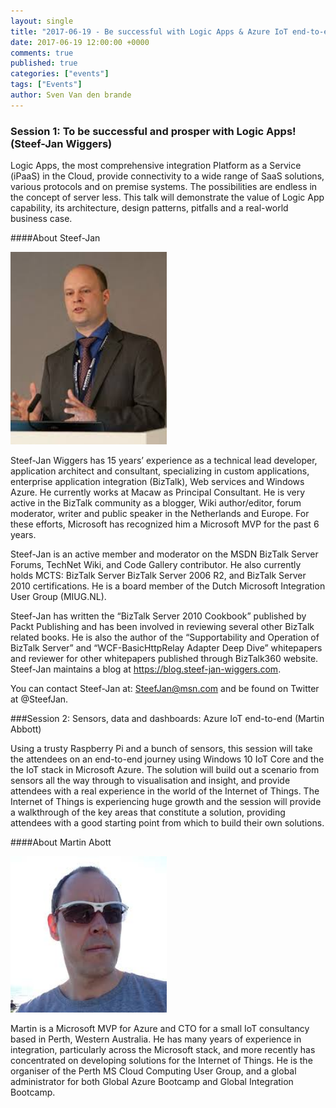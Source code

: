 ```yaml
---
layout: single
title: "2017-06-19 - Be successful with Logic Apps & Azure IoT end-to-end"
date: 2017-06-19 12:00:00 +0000
comments: true
published: true
categories: ["events"]
tags: ["Events"]
author: Sven Van den brande
---
```



### Session 1: To be successful and prosper with Logic Apps! (Steef-Jan Wiggers)

Logic Apps, the most comprehensive integration Platform as a Service (iPaaS) in the Cloud, provide connectivity to a wide range of SaaS solutions, various protocols and on premise systems. The possibilities are endless in the concept of server less. This talk will demonstrate the value of Logic App capability, its architecture, design patterns, pitfalls and a real-world business case.

####About Steef-Jan

<img src="/assets/media/speakers/steefjan.jpg" width="250">

Steef-Jan Wiggers has 15 years’ experience as a technical lead developer, application architect and consultant, specializing in custom applications, enterprise application integration (BizTalk), Web services and Windows Azure. He currently works at Macaw as Principal Consultant. He is very active in the BizTalk community as a blogger, Wiki author/editor, forum moderator, writer and public speaker in the Netherlands and Europe. For these efforts, Microsoft has recognized him a Microsoft MVP for the past 6 years.

Steef-Jan is an active member and moderator on the MSDN BizTalk Server Forums, TechNet Wiki, and Code Gallery contributor. He also currently holds MCTS: BizTalk Server BizTalk Server 2006 R2, and BizTalk Server 2010 certifications. He is a board member of the Dutch Microsoft Integration User Group (MIUG.NL).

Steef-Jan has written the “BizTalk Server 2010 Cookbook” published by Packt Publishing and has been involved in reviewing several other BizTalk related books. He is also the author of the “Supportability and Operation of BizTalk Server” and “WCF-BasicHttpRelay Adapter Deep Dive” whitepapers and reviewer for other whitepapers published through BizTalk360 website. Steef-Jan maintains a blog at https://blog.steef-jan-wiggers.com.

You can contact Steef-Jan at: SteefJan@msn.com and be found on Twitter at @SteefJan.



###Session 2: Sensors, data and dashboards: Azure IoT end-to-end (Martin Abbott)

Using a trusty Raspberry Pi and a bunch of sensors, this session will take the attendees on an end-to-end journey using Windows 10 IoT Core and the the IoT stack in Microsoft Azure.
The solution will build out a scenario from sensors all the way through to visualisation and insight, and provide attendees with a real experience in the world of the Internet of Things.
The Internet of Things is experiencing huge growth and the session will provide a walkthrough of the key areas that constitute a solution, providing attendees with a good starting point from which to build their own solutions.


####About Martin Abott

<img src="/assets/media/speakers/martinabbott.png" width="250">

Martin is a Microsoft MVP for Azure and CTO for a small IoT consultancy based in Perth, Western Australia.
He has many years of experience in integration, particularly across the Microsoft stack, and more recently has concentrated on developing solutions for the Internet of Things.
He is the organiser of the Perth MS Cloud Computing User Group, and a global administrator for both Global Azure Bootcamp and Global Integration Bootcamp.